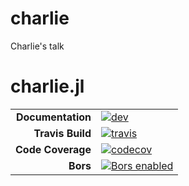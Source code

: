# charlie
Charlie's talk

# charlie.jl

|||
|---------------------:|:----------------------------------------|
| **Documentation**    | [![dev][docs-dev-img]][docs-dev-url]    |
| **Travis Build**     | [![travis][travis-img]][travis-url]     |
| **Code Coverage**    | [![codecov][codecov-img]][codecov-url]  |
| **Bors**             | [![Bors enabled][bors-img]][bors-url]   |

[docs-dev-img]: https://img.shields.io/badge/docs-dev-blue.svg
[docs-dev-url]: https://yairchn.github.io/charlie.jl/dev/
[travis-img]: https://travis-ci.org/yairchn/charlie.jl.svg?branch=master
[travis-url]: https://travis-ci.org/yairchn/charlie.jl
[codecov-img]: https://codecov.io/gh/yairchn/charlie.jl/branch/master/graph/badge.svg
[codecov-url]: https://codecov.io/gh/yairchn/charlie.jl
[bors-img]: https://bors.tech/images/badge_small.svg
[bors-url]: https://app.bors.tech/repositories/20449